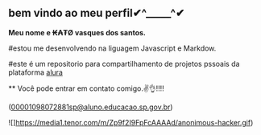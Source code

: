 ## bem vindo ao meu perfil✔^_____^✔

**Meu nome e ₭₳₮Ø vasques dos santos.**

#estou me desenvolvendo na liguagem Javascript e Markdow.

#este é um repositorio para compartilhamento de projetos pssoais da plataforma [alura](https://cursos.alura.com.br/)

** Você pode entrar em contato comigo.✌👌‼‼

(00001098072881sp@aluno.educacao.sp.gov.br)

![]https://media1.tenor.com/m/Zp9f2I9FpFcAAAAd/anonimous-hacker.gif)
